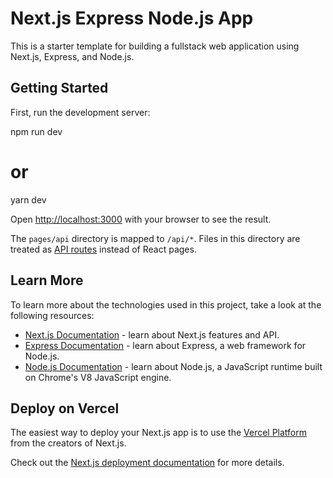 # Next.js Express Node.js App

This is a starter template for building a fullstack web application using Next.js, Express, and Node.js.

## Getting Started

First, run the development server:

npm run dev

# or

yarn dev

Open [http://localhost:3000](http://localhost:3000) with your browser to see the result.

The `pages/api` directory is mapped to `/api/*`. Files in this directory are treated as [API routes](https://nextjs.org/docs/api-routes/introduction) instead of React pages.

## Learn More

To learn more about the technologies used in this project, take a look at the following resources:

-   [Next.js Documentation](https://nextjs.org/docs) - learn about Next.js features and API.
-   [Express Documentation](https://expressjs.com/en/4x/api.html) - learn about Express, a web framework for Node.js.
-   [Node.js Documentation](https://nodejs.org/en/docs/) - learn about Node.js, a JavaScript runtime built on Chrome's V8 JavaScript engine.

## Deploy on Vercel

The easiest way to deploy your Next.js app is to use the [Vercel Platform](https://vercel.com/new?utm_medium=default-template&filter=next.js&utm_source=create-next-app&utm_campaign=create-next-app-readme) from the creators of Next.js.

Check out the [Next.js deployment documentation](https://nextjs.org/docs/deployment) for more details.
